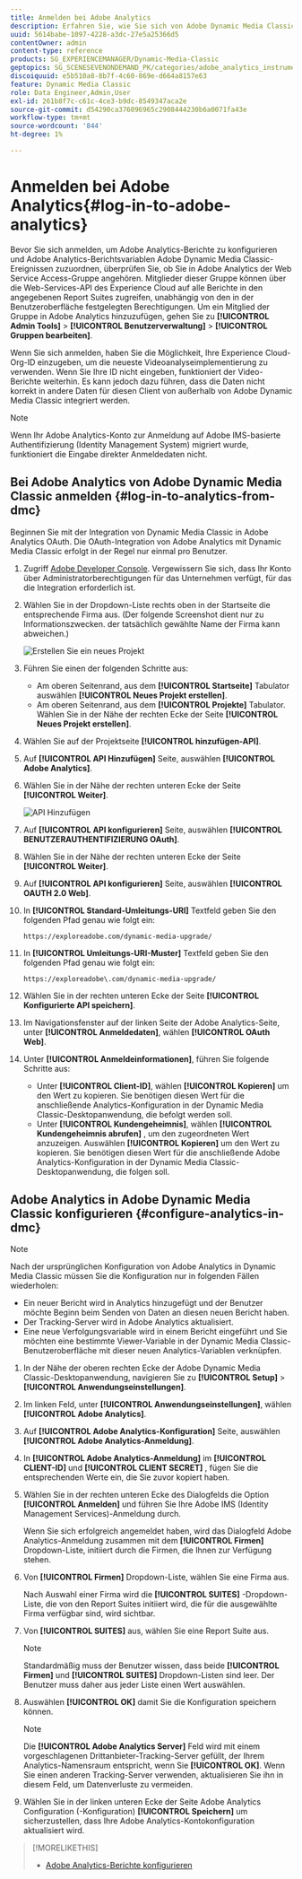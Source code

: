 ```yaml
---
title: Anmelden bei Adobe Analytics
description: Erfahren Sie, wie Sie sich von Adobe Dynamic Media Classic aus bei Adobe Analytics anmelden.
uuid: 5614babe-1097-4228-a3dc-27e5a25366d5
contentOwner: admin
content-type: reference
products: SG_EXPERIENCEMANAGER/Dynamic-Media-Classic
geptopics: SG_SCENESEVENONDEMAND_PK/categories/adobe_analytics_instrumentation_kit
discoiquuid: e5b510a8-8b7f-4c60-869e-d664a8157e63
feature: Dynamic Media Classic
role: Data Engineer,Admin,User
exl-id: 261b8f7c-c61c-4ce3-b9dc-8549347aca2e
source-git-commit: d54290ca376096965c2908444230b6a0071fa43e
workflow-type: tm+mt
source-wordcount: '844'
ht-degree: 1%

---
```


# Anmelden bei Adobe Analytics{#log-in-to-adobe-analytics}

Bevor Sie sich anmelden, um Adobe Analytics-Berichte zu konfigurieren und Adobe Analytics-Berichtsvariablen Adobe Dynamic Media Classic-Ereignissen zuzuordnen, überprüfen Sie, ob Sie in Adobe Analytics der Web Service Access-Gruppe angehören. Mitglieder dieser Gruppe können über die Web-Services-API des Experience Cloud auf alle Berichte in den angegebenen Report Suites zugreifen, unabhängig von den in der Benutzeroberfläche festgelegten Berechtigungen. Um ein Mitglied der Gruppe in Adobe Analytics hinzuzufügen, gehen Sie zu **[!UICONTROL Admin Tools]** > **[!UICONTROL Benutzerverwaltung]** > **[!UICONTROL Gruppen bearbeiten]**.

Wenn Sie sich anmelden, haben Sie die Möglichkeit, Ihre Experience Cloud-Org-ID einzugeben, um die neueste Videoanalyseimplementierung zu verwenden. Wenn Sie Ihre ID nicht eingeben, funktioniert der Video-Berichte weiterhin. Es kann jedoch dazu führen, dass die Daten nicht korrekt in andere Daten für diesen Client von außerhalb von Adobe Dynamic Media Classic integriert werden.

>[!NOTE]
>
>Wenn Ihr Adobe Analytics-Konto zur Anmeldung auf Adobe IMS-basierte Authentifizierung (Identity Management System) migriert wurde, funktioniert die Eingabe direkter Anmeldedaten nicht.

## Bei Adobe Analytics von Adobe Dynamic Media Classic anmelden {#log-in-to-analytics-from-dmc}

Beginnen Sie mit der Integration von Dynamic Media Classic in Adobe Analytics OAuth. Die OAuth-Integration von Adobe Analytics mit Dynamic Media Classic erfolgt in der Regel nur einmal pro Benutzer.

1. Zugriff [Adobe Developer Console](https://developer.adobe.com/console). Vergewissern Sie sich, dass Ihr Konto über Administratorberechtigungen für das Unternehmen verfügt, für das die Integration erforderlich ist.
1. Wählen Sie in der Dropdown-Liste rechts oben in der Startseite die entsprechende Firma aus. (Der folgende Screenshot dient nur zu Informationszwecken. der tatsächlich gewählte Name der Firma kann abweichen.)

   ![Erstellen Sie ein neues Projekt](assets/analytics-oauth1.png)

1. Führen Sie einen der folgenden Schritte aus:

   * Am oberen Seitenrand, aus dem **[!UICONTROL Startseite]** Tabulator auswählen **[!UICONTROL Neues Projekt erstellen]**.
   * Am oberen Seitenrand, aus dem **[!UICONTROL Projekte]** Tabulator. Wählen Sie in der Nähe der rechten Ecke der Seite **[!UICONTROL Neues Projekt erstellen]**.

1. Wählen Sie auf der Projektseite **[!UICONTROL hinzufügen-API]**.
1. Auf **[!UICONTROL API Hinzufügen]** Seite, auswählen **[!UICONTROL Adobe Analytics]**.
1. Wählen Sie in der Nähe der rechten unteren Ecke der Seite **[!UICONTROL Weiter]**.

   ![API Hinzufügen](assets/analytics-oauth2.png)

1. Auf **[!UICONTROL API konfigurieren]** Seite, auswählen **[!UICONTROL BENUTZERAUTHENTIFIZIERUNG OAuth]**.
1. Wählen Sie in der Nähe der rechten unteren Ecke der Seite **[!UICONTROL Weiter]**.
1. Auf **[!UICONTROL API konfigurieren]** Seite, auswählen **[!UICONTROL OAUTH 2.0 Web]**.
1. In **[!UICONTROL Standard-Umleitungs-URI]** Textfeld geben Sie den folgenden Pfad genau wie folgt ein:

   `https://exploreadobe.com/dynamic-media-upgrade/`

1. In **[!UICONTROL Umleitungs-URI-Muster]** Textfeld geben Sie den folgenden Pfad genau wie folgt ein:

   `https://exploreadobe\.com/dynamic-media-upgrade/`

1. Wählen Sie in der rechten unteren Ecke der Seite **[!UICONTROL Konfigurierte API speichern]**.
1. Im Navigationsfenster auf der linken Seite der Adobe Analytics-Seite, unter **[!UICONTROL Anmeldedaten]**, wählen **[!UICONTROL OAuth Web]**.
1. Unter **[!UICONTROL Anmeldeinformationen]**, führen Sie folgende Schritte aus:
   * Unter **[!UICONTROL Client-ID]**, wählen **[!UICONTROL Kopieren]** um den Wert zu kopieren. Sie benötigen diesen Wert für die anschließende Analytics-Konfiguration in der Dynamic Media Classic-Desktopanwendung, die befolgt werden soll.
   * Unter **[!UICONTROL Kundengeheimnis]**, wählen **[!UICONTROL Kundengeheimnis abrufen]** , um den zugeordneten Wert anzuzeigen. Auswählen **[!UICONTROL Kopieren]** um den Wert zu kopieren. Sie benötigen diesen Wert für die anschließende Adobe Analytics-Konfiguration in der Dynamic Media Classic-Desktopanwendung, die folgen soll.

## Adobe Analytics in Adobe Dynamic Media Classic konfigurieren {#configure-analytics-in-dmc}

>[!NOTE]
>
>Nach der ursprünglichen Konfiguration von Adobe Analytics in Dynamic Media Classic müssen Sie die Konfiguration nur in folgenden Fällen wiederholen:
>
>* Ein neuer Bericht wird in Analytics hinzugefügt und der Benutzer möchte Beginn beim Senden von Daten an diesen neuen Bericht haben.
>* Der Tracking-Server wird in Adobe Analytics aktualisiert.
>* Eine neue Verfolgungsvariable wird in einem Bericht eingeführt und Sie möchten eine bestimmte Viewer-Variable in der Dynamic Media Classic-Benutzeroberfläche mit dieser neuen Analytics-Variablen verknüpfen.

>


1. In der Nähe der oberen rechten Ecke der Adobe Dynamic Media Classic-Desktopanwendung, navigieren Sie zu **[!UICONTROL Setup]** > **[!UICONTROL Anwendungseinstellungen]**.
1. Im linken Feld, unter **[!UICONTROL Anwendungseinstellungen]**, wählen **[!UICONTROL Adobe Analytics]**.
1. Auf **[!UICONTROL Adobe Analytics-Konfiguration]** Seite, auswählen **[!UICONTROL Adobe Analytics-Anmeldung]**.
1. In **[!UICONTROL Adobe Analytics-Anmeldung]** im **[!UICONTROL CLIENT-ID]** und **[!UICONTROL CLIENT SECRET]** , fügen Sie die entsprechenden Werte ein, die Sie zuvor kopiert haben.
1. Wählen Sie in der rechten unteren Ecke des Dialogfelds die Option **[!UICONTROL Anmelden]** und führen Sie Ihre Adobe IMS (Identity Management Services)-Anmeldung durch.

   Wenn Sie sich erfolgreich angemeldet haben, wird das Dialogfeld Adobe Analytics-Anmeldung zusammen mit dem **[!UICONTROL Firmen]** Dropdown-Liste, initiiert durch die Firmen, die Ihnen zur Verfügung stehen.

1. Von **[!UICONTROL Firmen]** Dropdown-Liste, wählen Sie eine Firma aus.

   Nach Auswahl einer Firma wird die **[!UICONTROL SUITES]** -Dropdown-Liste, die von den Report Suites initiiert wird, die für die ausgewählte Firma verfügbar sind, wird sichtbar.

1. Von **[!UICONTROL SUITES]** aus, wählen Sie eine Report Suite aus.

   >[!NOTE]
   >
   >Standardmäßig muss der Benutzer wissen, dass beide **[!UICONTROL Firmen]** und **[!UICONTROL SUITES]** Dropdown-Listen sind leer. Der Benutzer muss daher aus jeder Liste einen Wert auswählen.

1. Auswählen **[!UICONTROL OK]** damit Sie die Konfiguration speichern können.

   >[!NOTE]
   >
   >Die **[!UICONTROL Adobe Analytics Server]** Feld wird mit einem vorgeschlagenen Drittanbieter-Tracking-Server gefüllt, der Ihrem Analytics-Namensraum entspricht, wenn Sie **[!UICONTROL OK]**. Wenn Sie einen anderen Tracking-Server verwenden, aktualisieren Sie ihn in diesem Feld, um Datenverluste zu vermeiden.

1. Wählen Sie in der linken unteren Ecke der Seite Adobe Analytics Configuration (-Konfiguration) **[!UICONTROL Speichern]** um sicherzustellen, dass Ihre Adobe Analytics-Kontokonfiguration aktualisiert wird.

>[!MORELIKETHIS]
>
>* [Adobe Analytics-Berichte konfigurieren](configuring-analytics-reports.md#configuring_adobe_analytics_reports)

